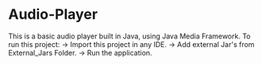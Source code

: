 # Audio-Player
This is a basic audio player built in Java, using Java Media Framework.
To run this project:
  -> Import this project in any IDE.
  -> Add external Jar's from External_Jars Folder.
  -> Run the application.
